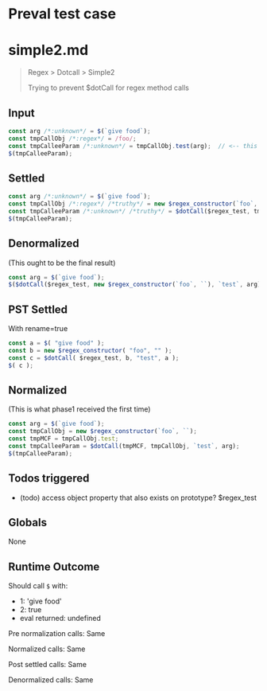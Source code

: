 # Preval test case

# simple2.md

> Regex > Dotcall > Simple2
>
> Trying to prevent $dotCall for regex method calls

## Input

`````js filename=intro
const arg /*:unknown*/ = $(`give food`);
const tmpCallObj /*:regex*/ = /foo/;
const tmpCalleeParam /*:unknown*/ = tmpCallObj.test(arg);  // <-- this is a bool tho?
$(tmpCalleeParam);
`````


## Settled


`````js filename=intro
const arg /*:unknown*/ = $(`give food`);
const tmpCallObj /*:regex*/ /*truthy*/ = new $regex_constructor(`foo`, ``);
const tmpCalleeParam /*:unknown*/ /*truthy*/ = $dotCall($regex_test, tmpCallObj, `test`, arg);
$(tmpCalleeParam);
`````


## Denormalized
(This ought to be the final result)

`````js filename=intro
const arg = $(`give food`);
$($dotCall($regex_test, new $regex_constructor(`foo`, ``), `test`, arg));
`````


## PST Settled
With rename=true

`````js filename=intro
const a = $( "give food" );
const b = new $regex_constructor( "foo", "" );
const c = $dotCall( $regex_test, b, "test", a );
$( c );
`````


## Normalized
(This is what phase1 received the first time)

`````js filename=intro
const arg = $(`give food`);
const tmpCallObj = new $regex_constructor(`foo`, ``);
const tmpMCF = tmpCallObj.test;
const tmpCalleeParam = $dotCall(tmpMCF, tmpCallObj, `test`, arg);
$(tmpCalleeParam);
`````


## Todos triggered


- (todo) access object property that also exists on prototype? $regex_test


## Globals


None


## Runtime Outcome


Should call `$` with:
 - 1: 'give food'
 - 2: true
 - eval returned: undefined

Pre normalization calls: Same

Normalized calls: Same

Post settled calls: Same

Denormalized calls: Same
